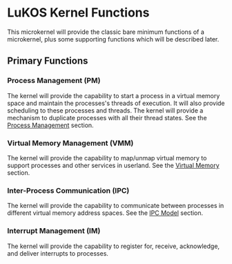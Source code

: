 # LuKOS Kernel Functions
This microkernel will provide the classic bare minimum functions of a microkernel, plus some supporting functions which will be described later. 

## Primary Functions
### Process Management (PM)
The kernel will provide the capability to start a process in a virtual memory space and maintain the processes's threads of execution. It will also provide scheduling to these processes and threads. The kernel will provide a mechanism to duplicate processes with all their thread states. See the [Process Management](120-process-model.md.html) section.

### Virtual Memory Management (VMM)
The kernel will provide the capability to map/unmap virtual memory to support processes and other services in userland. See the [Virtual Memory](110-virtual-memory.md.html) section.

### Inter-Process Communication (IPC)
The kernel will provide the capability to communicate between processes in different virtual memory address spaces. See the [IPC Model](130-ipc-model.md.html) section.

### Interrupt Management (IM)
The kernel will provide the capability to register for, receive, acknowledge, and deliver interrupts to processes. 

